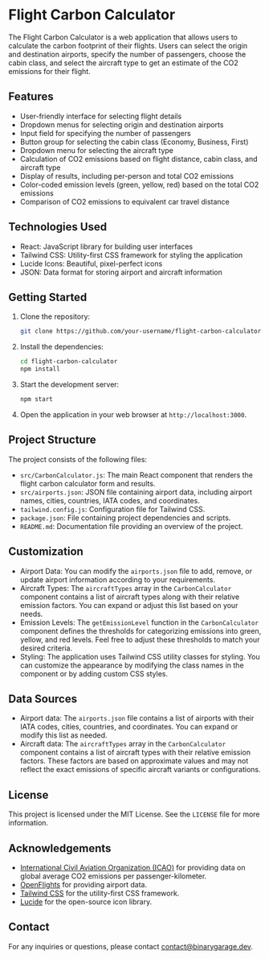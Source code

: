 # Flight Carbon Calculator

The Flight Carbon Calculator is a web application that allows users to calculate the carbon footprint of their flights. Users can select the origin and destination airports, specify the number of passengers, choose the cabin class, and select the aircraft type to get an estimate of the CO2 emissions for their flight.

## Features

- User-friendly interface for selecting flight details
- Dropdown menus for selecting origin and destination airports
- Input field for specifying the number of passengers
- Button group for selecting the cabin class (Economy, Business, First)
- Dropdown menu for selecting the aircraft type
- Calculation of CO2 emissions based on flight distance, cabin class, and aircraft type
- Display of results, including per-person and total CO2 emissions
- Color-coded emission levels (green, yellow, red) based on the total CO2 emissions
- Comparison of CO2 emissions to equivalent car travel distance

## Technologies Used

- React: JavaScript library for building user interfaces
- Tailwind CSS: Utility-first CSS framework for styling the application
- Lucide Icons: Beautiful, pixel-perfect icons
- JSON: Data format for storing airport and aircraft information

## Getting Started

1. Clone the repository:

   ```bash
   git clone https://github.com/your-username/flight-carbon-calculator.git
   ```

2. Install the dependencies:

   ```bash
   cd flight-carbon-calculator
   npm install
   ```

3. Start the development server:

   ```bash
   npm start
   ```

4. Open the application in your web browser at `http://localhost:3000`.

## Project Structure

The project consists of the following files:

- `src/CarbonCalculator.js`: The main React component that renders the flight carbon calculator form and results.
- `src/airports.json`: JSON file containing airport data, including airport names, cities, countries, IATA codes, and coordinates.
- `tailwind.config.js`: Configuration file for Tailwind CSS.
- `package.json`: File containing project dependencies and scripts.
- `README.md`: Documentation file providing an overview of the project.

## Customization

- Airport Data: You can modify the `airports.json` file to add, remove, or update airport information according to your requirements.
- Aircraft Types: The `aircraftTypes` array in the `CarbonCalculator` component contains a list of aircraft types along with their relative emission factors. You can expand or adjust this list based on your needs.
- Emission Levels: The `getEmissionLevel` function in the `CarbonCalculator` component defines the thresholds for categorizing emissions into green, yellow, and red levels. Feel free to adjust these thresholds to match your desired criteria.
- Styling: The application uses Tailwind CSS utility classes for styling. You can customize the appearance by modifying the class names in the component or by adding custom CSS styles.

## Data Sources

- Airport data: The `airports.json` file contains a list of airports with their IATA codes, cities, countries, and coordinates. You can expand or modify this list as needed.
- Aircraft data: The `aircraftTypes` array in the `CarbonCalculator` component contains a list of aircraft types with their relative emission factors. These factors are based on approximate values and may not reflect the exact emissions of specific aircraft variants or configurations.

## License

This project is licensed under the MIT License. See the `LICENSE` file for more information.

## Acknowledgements

- [International Civil Aviation Organization (ICAO)](https://www.icao.int/) for providing data on global average CO2 emissions per passenger-kilometer.
- [OpenFlights](https://openflights.org/data.html) for providing airport data.
- [Tailwind CSS](https://tailwindcss.com/) for the utility-first CSS framework.
- [Lucide](https://lucide.dev/) for the open-source icon library.

## Contact

For any inquiries or questions, please contact [contact@binarygarage.dev](mailto:contact@binarygarage.dev).
